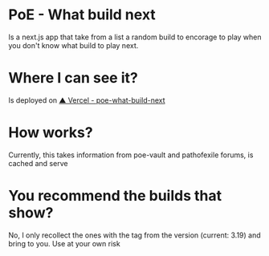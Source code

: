 # PoE - What build next

Is a next.js app that take from a list a random build to encorage to play when you don't know what build to play next.


# Where I can see it?

Is deployed on [&#9650; Vercel - poe-what-build-next](https://poe-what-build-next.vercel.app/)

# How works?

Currently, this takes information from poe-vault and pathofexile forums, is cached and serve

# You recommend the builds that show?

No, I only recollect the ones with the tag from the version (current: 3.19) and bring to you. Use at your own risk